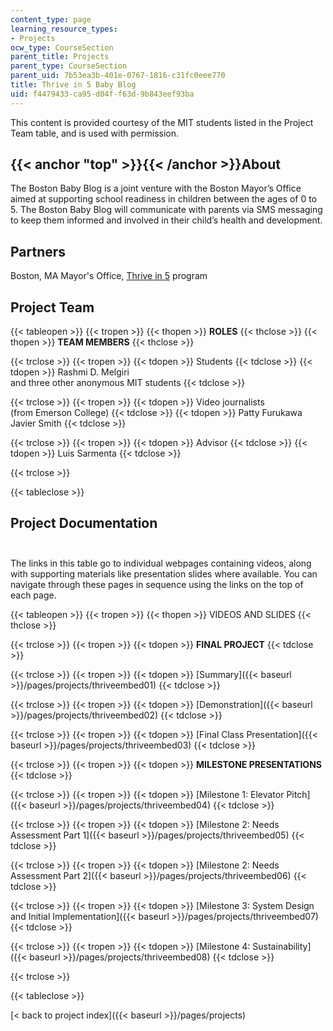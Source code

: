 ```yaml
---
content_type: page
learning_resource_types:
- Projects
ocw_type: CourseSection
parent_title: Projects
parent_type: CourseSection
parent_uid: 7b53ea3b-401e-0767-1816-c31fc0eee770
title: Thrive in 5 Baby Blog
uid: f4479433-ca95-d04f-f63d-9b843eef93ba
---
```


This content is provided courtesy of the MIT students listed in the Project Team table, and is used with permission.

{{< anchor "top" >}}{{< /anchor >}}About
----------------------------------------

The Boston Baby Blog is a joint venture with the Boston Mayor’s Office aimed at supporting school readiness in children between the ages of 0 to 5. The Boston Baby Blog will communicate with parents via SMS messaging to keep them informed and involved in their child’s health and development.

Partners
--------

Boston, MA Mayor's Office, [Thrive in 5](http://www.thrivein5boston.org/) program

Project Team
------------

{{< tableopen >}}
{{< tropen >}}
{{< thopen >}}
**ROLES**
{{< thclose >}}
{{< thopen >}}
**TEAM MEMBERS**
{{< thclose >}}

{{< trclose >}}
{{< tropen >}}
{{< tdopen >}}
Students
{{< tdclose >}}
{{< tdopen >}}
Rashmi D. Melgiri  
and three other anonymous MIT students
{{< tdclose >}}

{{< trclose >}}
{{< tropen >}}
{{< tdopen >}}
Video journalists  
(from Emerson College)
{{< tdclose >}}
{{< tdopen >}}
Patty Furukawa  
Javier Smith
{{< tdclose >}}

{{< trclose >}}
{{< tropen >}}
{{< tdopen >}}
Advisor
{{< tdclose >}}
{{< tdopen >}}
Luis Sarmenta
{{< tdclose >}}

{{< trclose >}}

{{< tableclose >}}

Project Documentation  
 
-------------------------

The links in this table go to individual webpages containing videos, along with supporting materials like presentation slides where available. You can navigate through these pages in sequence using the links on the top of each page.

{{< tableopen >}}
{{< tropen >}}
{{< thopen >}}
VIDEOS AND SLIDES
{{< thclose >}}

{{< trclose >}}
{{< tropen >}}
{{< tdopen >}}
**FINAL PROJECT**
{{< tdclose >}}

{{< trclose >}}
{{< tropen >}}
{{< tdopen >}}
[Summary]({{< baseurl >}}/pages/projects/thriveembed01)
{{< tdclose >}}

{{< trclose >}}
{{< tropen >}}
{{< tdopen >}}
[Demonstration]({{< baseurl >}}/pages/projects/thriveembed02)
{{< tdclose >}}

{{< trclose >}}
{{< tropen >}}
{{< tdopen >}}
[Final Class Presentation]({{< baseurl >}}/pages/projects/thriveembed03)
{{< tdclose >}}

{{< trclose >}}
{{< tropen >}}
{{< tdopen >}}
**MILESTONE PRESENTATIONS**
{{< tdclose >}}

{{< trclose >}}
{{< tropen >}}
{{< tdopen >}}
[Milestone 1: Elevator Pitch]({{< baseurl >}}/pages/projects/thriveembed04)
{{< tdclose >}}

{{< trclose >}}
{{< tropen >}}
{{< tdopen >}}
[Milestone 2: Needs Assessment Part 1]({{< baseurl >}}/pages/projects/thriveembed05)
{{< tdclose >}}

{{< trclose >}}
{{< tropen >}}
{{< tdopen >}}
[Milestone 2: Needs Assessment Part 2]({{< baseurl >}}/pages/projects/thriveembed06)
{{< tdclose >}}

{{< trclose >}}
{{< tropen >}}
{{< tdopen >}}
[Milestone 3: System Design and Initial Implementation]({{< baseurl >}}/pages/projects/thriveembed07)
{{< tdclose >}}

{{< trclose >}}
{{< tropen >}}
{{< tdopen >}}
[Milestone 4: Sustainability]({{< baseurl >}}/pages/projects/thriveembed08)
{{< tdclose >}}

{{< trclose >}}

{{< tableclose >}}

[\< back to project index]({{< baseurl >}}/pages/projects)